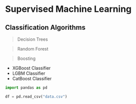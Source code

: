 # Supervised Machine Learning

## Classification Algorithms

> Decision Trees

> Random Forest

> Boosting
- XGBoost Classifier 
- LGBM Classifier
- CatBoost Classifier 

````python
import pandas as pd

df = pd.read_csv("data.csv")

````

